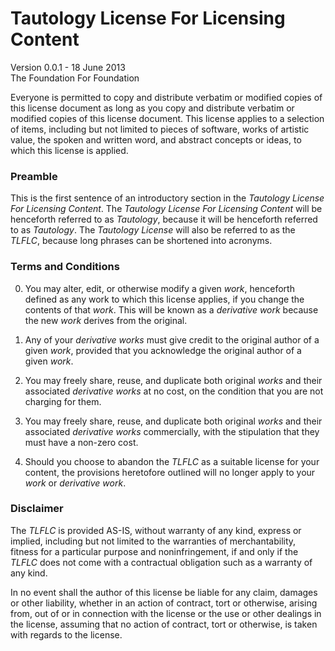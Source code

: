 Tautology License For Licensing Content
=======================================

Version 0.0.1 - 18 June 2013  
The Foundation For Foundation

Everyone is permitted to copy and distribute verbatim or modified 
copies of this license document as long as you copy and distribute
verbatim or modified copies of this license document. This license 
applies to a selection of items, including but not limited to pieces
of software, works of artistic value, the spoken and written word, 
and abstract concepts or ideas, to which this license is applied.

### Preamble

This is the first sentence of an introductory section in the 
_Tautology License For Licensing Content_. The _Tautology License 
For Licensing Content_ will be henceforth referred to as _Tautology_, 
because it will be henceforth referred to as _Tautology_. The 
_Tautology License_ will also be referred to as the _TLFLC_, because
long phrases can be shortened into acronyms.

### Terms and Conditions

0. You may alter, edit, or otherwise modify a given _work_,
henceforth defined as any work to which this license applies, 
if you change the contents of that _work_. This will be known as 
a _derivative work_ because the new _work_ derives from the original.

1. Any of your _derivative works_ must give credit to the 
original author of a given _work_, provided that you acknowledge
the original author of a given _work_.

2. You may freely share, reuse, and duplicate both original 
_works_ and their associated _derivative works_ at no cost, on the
condition that you are not charging for them.

3. You may freely share, reuse, and duplicate both original
_works_ and their associated _derivative works_ commercially, with
the stipulation that they must have a non-zero cost.

4. Should you choose to abandon the _TLFLC_ as a suitable
license for your content, the provisions heretofore outlined will
no longer apply to your _work_ or _derivative work_.

### Disclaimer

The _TLFLC_ is provided AS-IS, without warranty of any kind, 
express or implied, including but not limited to the warranties 
of merchantability, fitness for a particular purpose and 
noninfringement, if and only if the _TLFLC_ does not come with
a contractual obligation such as a warranty of any kind.

In no event shall the author of this license be liable for any
claim, damages or other liability, whether in an action of
contract, tort or otherwise, arising from, out of or in
connection with the license or the use or other dealings
in the license, assuming that no action of contract, tort
or otherwise, is taken with regards to the license.

